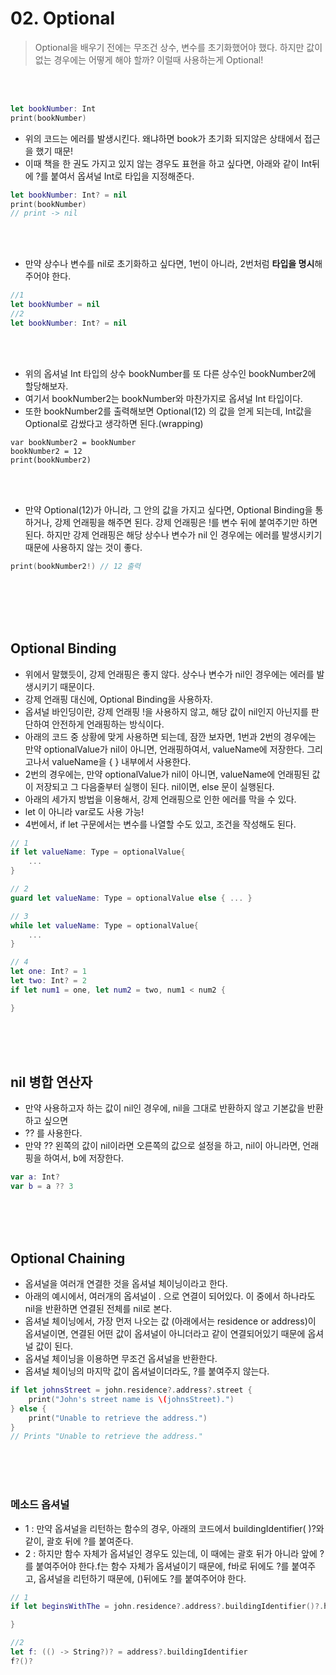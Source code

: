 # 02. Optional
> Optional을 배우기 전에는 무조건 상수, 변수를 초기화했어야 했다.
> 하지만 값이 없는 경우에는 어떻게 해야 할까? 이럴때 사용하는게 Optional!
<br/>
<br/>

```swift
let bookNumber: Int
print(bookNumber)
```
* 위의 코드는 에러를 발생시킨다. 왜냐하면 book가 초기화 되지않은 상태에서 접근을 했기 때문!
* 이때 책을 한 권도 가지고 있지 않는 경우도 표현을 하고 싶다면, 아래와 같이 Int뒤에 ?를 붙여서 옵셔널 Int로 타입을 지정해준다.
```swift
let bookNumber: Int? = nil
print(bookNumber)
// print -> nil
```
<br/>
<br/>

* 만약 상수나 변수를 nil로 초기화하고 싶다면, 1번이 아니라, 2번처럼 **타입을 명시**해주어야 한다.
```swift
//1
let bookNumber = nil
//2
let bookNumber: Int? = nil
```
<br/>
<br/>

* 위의 옵셔널 Int 타입의 상수 bookNumber를 또 다른 상수인 bookNumber2에 할당해보자.
* 여기서 bookNumber2는 bookNumber와 마찬가지로 옵셔널 Int 타입이다. 
* 또한 bookNumber2를 출력해보면 Optional(12) 의 값을 얻게 되는데, Int값을 Optional로 감쌌다고 생각하면 된다.(wrapping)
```swfit
var bookNumber2 = bookNumber
bookNumber2 = 12
print(bookNumber2)
```
<br/>
<br/>

* 만약 Optional(12)가 아니라, 그 안의 값을 가지고 싶다면, Optional Binding을 통하거나, 강제 언래핑을 해주면 된다. 강제 언래핑은 !를 변수 뒤에 붙여주기만 하면 된다. 하지만 강제 언래핑은 해당 상수나 변수가 nil 인 경우에는 에러를 발생시키기 때문에 사용하지 않는 것이 좋다.
```swift
print(bookNumber2!) // 12 출력
```
<br/>
<br/>
<br/>
<br/>

## Optional Binding
* 위에서 말했듯이, 강제 언래핑은 좋지 않다. 상수나 변수가 nil인 경우에는 에러를 발생시키기 때문이다.
* 강제 언래핑 대신에, Optional Binding을 사용하자.
* 옵셔널 바인딩이란, 강제 언래핑 !을 사용하지 않고, 해당 값이 nil인지 아닌지를 판단하여 안전하게 언래핑하는 방식이다.
* 아래의 코드 중 상황에 맞게 사용하면 되는데, 잠깐 보자면, 1번과 2번의 경우에는 만약 optionalValue가 nil이 아니면, 언래핑하여서, valueName에 저장한다. 그리고나서 valueName을 { } 내부에서 사용한다.
* 2번의 경우에는, 만약 optionalValue가 nil이 아니면, valueName에 언래핑된 값이 저장되고 그 다음줄부터 실행이 된다. nil이면, else 문이 실행된다.
* 아래의 세가지 방법을 이용해서, 강제 언래핑으로 인한 에러를 막을 수 있다.
* let 이 아니라 var로도 사용 가능!
* 4번에서, if let 구문에서는 변수를 나열할 수도 있고, 조건을 작성해도 된다.
```swift
// 1
if let valueName: Type = optionalValue{
    ...
}

// 2
guard let valueName: Type = optionalValue else { ... }

// 3
while let valueName: Type = optionalValue{
    ...
}

// 4
let one: Int? = 1
let two: Int? = 2
if let num1 = one, let num2 = two, num1 < num2 {

}
```
<br/>
<br/>
<br/>

## nil 병합 연산자
* 만약 사용하고자 하는 값이 nil인 경우에, nil을 그대로 반환하지 않고 기본값을 반환하고 싶으면
* ?? 를 사용한다. 
* 만약 ?? 왼쪽의 값이 nil이라면 오른쪽의 값으로 설정을 하고, nil이 아니라면, 언래핑을 하여서, b에 저장한다.
```swift
var a: Int?
var b = a ?? 3
```
<br/>
<br/>
<br/>

## Optional Chaining
* 옵셔널을 여러개 연결한 것을 옵셔널 체이닝이라고 한다.
* 아래의 예시에서, 여러개의 옵셔널이 . 으로 연결이 되어있다. 이 중에서 하나라도 nil을 반환하면 연결된 전체를 nil로 본다.
* 옵셔널 체이닝에서, 가장 먼저 나오는 값 (아래에서는 residence or address)이 옵셔널이면, 연결된 어떤 값이 옵셔널이 아니더라고 같이 연결되어있기 때문에 옵셔널 값이 된다.
* 옵셔널 체이닝을 이용하면 무조건 옵셔널을 반환한다.
* 옵셔널 체이닝의 마지막 값이 옵셔널이더라도, ?를 붙여주지 않는다.
```swift
if let johnsStreet = john.residence?.address?.street {
    print("John's street name is \(johnsStreet).")
} else {
    print("Unable to retrieve the address.")
}
// Prints "Unable to retrieve the address."
```
<br/>
<br/>
<br/>

### 메소드 옵셔널
* 1 : 만약 옵셔널을 리턴하는 함수의 경우, 아래의 코드에서 buildingIdentifier( )?와 같이, 괄호 뒤에 ?를 붙여준다.
* 2 : 하지만 함수 자체가 옵셔널인 경우도 있는데, 이 때에는 괄호 뒤가 아니라 앞에 ?를 붙여주어야 한다.f는 함수 자체가 옵셔널이기 때문에, f바로 뒤에도 ?를 붙여주고, 옵셔널을 리턴하기 때문에, ()뒤에도 ?를 붙여주어야 한다.

```swift
// 1
if let beginsWithThe = john.residence?.address?.buildingIdentifier()?.hasPrefix("The") {

}

//2
let f: (() -> String?)? = address?.buildingIdentifier
f?()?
```
